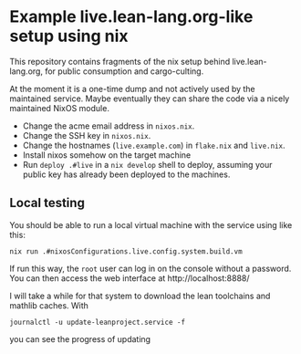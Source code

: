 # Example live.lean-lang.org-like setup using nix

This repository contains fragments of the nix setup behind live.lean-lang.org,
for public consumption and cargo-culting.

At the moment it is a one-time dump and not actively used by the maintained service. Maybe eventually they can share the code via a nicely maintained NixOS module.

* Change the acme email address in `nixos.nix`.
* Change the SSH key in `nixos.nix`.
* Change the hostnames (`live.example.com`) in `flake.nix` and `live.nix`.
* Install nixos somehow on the target machine
* Run `deploy .#live` in a `nix develop` shell to deploy, assuming your public key has already been deployed to the machines.

## Local testing

You should be able to run a local virtual machine with the service using like this:
```
nix run .#nixosConfigurations.live.config.system.build.vm
```
If run this way, the `root` user can log in on the console without a password.
You can then access the web interface at http://localhost:8888/

I will take a while for that system to download the lean toolchains and mathlib caches. With
```
journalctl -u update-leanproject.service -f
```
you can see the progress of updating 
